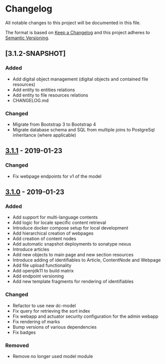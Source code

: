 # Changelog

All notable changes to this project will be documented in this file.

The format is based on [Keep a Changelog](https://keepachangelog.com/en/1.0.0/) and this project adheres to [Semantic Versioning](https://semver.org/spec/v2.0.0.html).

## [3.1.2-SNAPSHOT]

### Added

- Add digital object management (digital objects and contained file resources)
- Add entity to entities relations
- Add entity to file resources relations
- CHANGELOG.md

### Changed

- Migrate from Bootstrap 3 to Bootstrap 4
- Migrate database schema and SQL from multiple joins to PostgreSql inheritance (where applicable)

## [3.1.1](https://github.com/dbmdz/cudami/releases/tag/3.1.1) - 2019-01-23

### Changed

- Fix webpage endpoints for v1 of the model

## [3.1.0](https://github.com/dbmdz/cudami/releases/tag/3.1.0) - 2019-01-23

### Added

- Add support for multi-language contents
- Add logic for locale specific content retrieval
- Introduce docker compose setup for local development
- Add hierarchical creation of webpages
- Add creation of content nodes
- Add automatic snapshot deployments to sonatype nexus
- Introduce articles
- Add new objects to main page and new section resources
- Introduce adding of identifiables to Article, ContentNode and Webpage
- Add file upload functionality
- Add openjdk11 to build matrix
- Add endpoint versioning
- Add new template fragments for rendering of identifiables

### Changed

- Refactor to use new dc-model
- Fix query for retrieving the sort index
- Fix webapp and actuator security configuration for the admin webapp
- Fix rendering of marks
- Bump versions of various dependencies
- Fix badges

### Removed

- Remove no longer used model module
